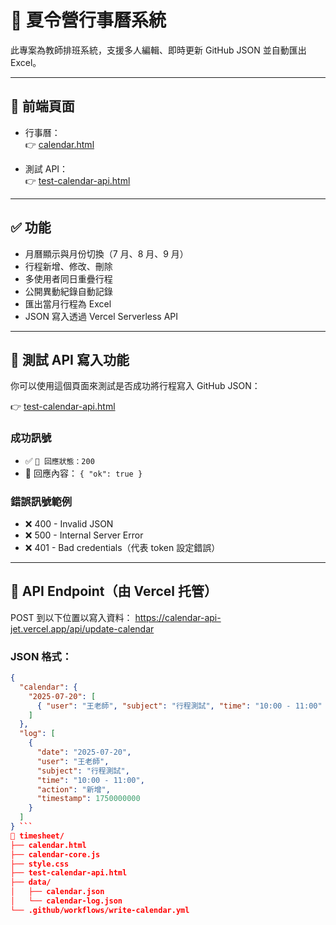 # 📅 夏令營行事曆系統

此專案為教師排班系統，支援多人編輯、即時更新 GitHub JSON 並自動匯出 Excel。

---

## 🔗 前端頁面

- 行事曆：  
  👉 [calendar.html](https://manlinh.github.io/timesheet/calendar.html)

- 測試 API：  
  👉 [test-calendar-api.html](https://manlinh.github.io/timesheet/test-calendar-api.html)

---

## ✅ 功能

- 月曆顯示與月份切換（7 月、8 月、9 月）
- 行程新增、修改、刪除
- 多使用者同日重疊行程
- 公開異動紀錄自動記錄
- 匯出當月行程為 Excel
- JSON 寫入透過 Vercel Serverless API

---

## 🔧 測試 API 寫入功能

你可以使用這個頁面來測試是否成功將行程寫入 GitHub JSON：

👉 [test-calendar-api.html](https://manlinh.github.io/timesheet/test-calendar-api.html)

### 成功訊號

- ✅ `📡 回應狀態：200`  
- 🔸 回應內容： `{ "ok": true }`

### 錯誤訊號範例

- ❌ 400 - Invalid JSON  
- ❌ 500 - Internal Server Error  
- ❌ 401 - Bad credentials（代表 token 設定錯誤）

---

## 📡 API Endpoint（由 Vercel 托管）

POST 到以下位置以寫入資料：
https://calendar-api-jet.vercel.app/api/update-calendar
### JSON 格式：

```json
{
  "calendar": {
    "2025-07-20": [
      { "user": "王老師", "subject": "行程測試", "time": "10:00 - 11:00" }
    ]
  },
  "log": [
    {
      "date": "2025-07-20",
      "user": "王老師",
      "subject": "行程測試",
      "time": "10:00 - 11:00",
      "action": "新增",
      "timestamp": 1750000000
    }
  ]
} ```
📁 timesheet/
├── calendar.html
├── calendar-core.js
├── style.css
├── test-calendar-api.html
├── data/
│   ├── calendar.json
│   └── calendar-log.json
└── .github/workflows/write-calendar.yml
